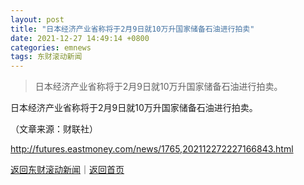 ```yaml
---
layout: post
title: "日本经济产业省称将于2月9日就10万升国家储备石油进行拍卖"
date: 2021-12-27 14:49:14 +0800
categories: emnews
tags: 东财滚动新闻
---
```

> 日本经济产业省称将于2月9日就10万升国家储备石油进行拍卖。

<p>日本经济产业省称将于2月9日就10万升国家储备石油进行拍卖。</p><p class="em_media">（文章来源：财联社）</p>

<http://futures.eastmoney.com/news/1765,202112272227166843.html>

[返回东财滚动新闻](//finews.withounder.com/emnews/)｜[返回首页](//finews.withounder.com/)